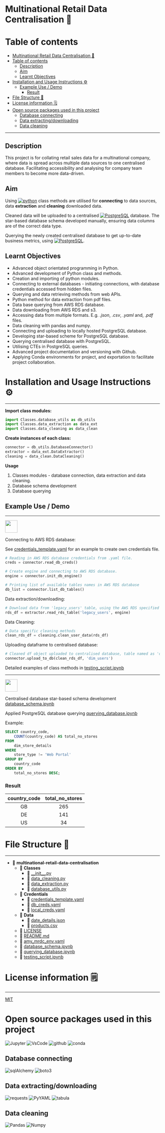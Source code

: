 # Multinational Retail Data Centralisation 💼

# Table of contents

- [Multinational Retail Data Centralisation 💼](#multinational-retail-data-centralisation-)
- [Table of contents](#table-of-contents)
  - [Description](#description)
  - [Aim](#aim)
  - [Learnt Objectives](#learnt-objectives)
- [Installation and Usage Instructions ⚙](#installation-and-usage-instructions-)
  - [Example Use / Demo](#example-use--demo)
    - [Result](#result)
- [File Structure 📂](#file-structure-)
- [License information 🗒](#license-information-)
- [Open source packages used in this project](#open-source-packages-used-in-this-project)
  - [Database connecting](#database-connecting)
  - [Data extracting/downloading](#data-extractingdownloading)
  - [Data cleaning](#data-cleaning)
---
## Description

This project is for collating retail sales data for a multinational company, where data is spread across multiple data sources to one centralised database. Facilitating accessibility and analysing for company team members to become more data-driven.

## Aim

Using [![python](https://img.shields.io/badge/Python-3776AB.svg)](https://www.python.org/) class methods are utilised for **connecting** to data sources, data **extraction** and **cleaning** downloaded data.

Cleaned data will be uploaded to a centralised [![PostgreSQL](https://img.shields.io/badge/PostgreSQL-4169E1.svg)](https://www.postgresql.org) database. The star-based database schema developed manually, ensuring data columns are of the correct data type.

Querying the newly created centralised database to get up-to-date business metrics, using [![PostgreSQL](https://img.shields.io/badge/PostgreSQL-4169E1.svg)](https://www.postgresql.org).

## Learnt Objectives

- Advanced object orientated programming in Python.
- Advanced development of Python class and methods.
- Creation and importing of python modules.
- Connecting to external databases - initiating connections, with database credentials accessed from hidden files.
- Querying and data retrieving methods from web APIs.
- Python method for data extraction from pdf files.
- Data base querying from AWS RDS database.
- Data downloading from AWS RDS and s3.
- Accessing data from multiple formats. E.g. *.json*, *.csv*, *.yaml* and, *.pdf* files.
- Data cleaning with pandas and numpy.
- Connecting and uploading to locally hosted PostgreSQL database.
- Developing star-based scheme for PostgreSQL database.
- Querying centralised database with PostgreSQL.
- Utilising CTEs in PostgreSQL queries.
- Advanced project documentation and versioning with Github.
- Applying Conda environments for project, and exportation to facilitate project collaboration.

# Installation and Usage Instructions ⚙

---

**Import class modules:**

```py
import Classes.database_utils as db_utils
import Classes.data_extraction as data_ext
import Classes.data_cleaning as data_clean
```

**Create instances of each class:**

```py
connector = db_utils.DatabaseConnector()
extractor = data_ext.DataExtractor()
cleaning = data_clean.DataCleaning()

```

**Usage**

1. Classes modules - database connection, data extraction and data cleaning.
2. Database schema development
3. Database querying

## Example Use / Demo

---

<img height="40" width="40" src="https://cdn.simpleicons.org/python/"/>

Connecting to AWS RDS database:

See [credentials\_template.yaml](Credentials/credentials_template.yaml) for an example to create own credentials file.

```py
# Reading in AWS RDS database credentials from .yaml file.
creds = connector.read_db_creds()

# Create engine and connecting to AWS RDS database.
engine = connector.init_db_engine()

# Printing list of available tables names in AWS RDS database
db_list = connector.list_db_tables()

```

Data extraction/downloading:

```py
# Download data from 'legacy_users' table, using the AWS RDS specified connection engine.
rds_df = extractor.read_rds_table('legacy_users', engine)
```

Data Cleaning:

```py
# Data specific cleaning methods
clean_rds_df = cleaning.clean_user_data(rds_df)
```

Uploading dataframe to centralised database:

```py
# Cleaned df object uploaded to centralised database, table named as 'dim_users'.
connector.upload_to_db(clean_rds_df, 'dim_users')
```
Detailed examples of class methods in [testing\_script.ipynb](testing_script.ipynb)

---

<img height="40" width="40" src="https://cdn.simpleicons.org/postgresql/"/>

Centralised database star-based schema development [database\_schema.ipynb](database_schema.ipynb)

Applied PostgreSQL database querying [querying\_database.ipynb](querying_database.ipynb)

Example:

```sql
SELECT country_code,
    COUNT(country_code) AS total_no_stores
FROM
    dim_store_details
WHERE
    store_type != 'Web Portal'
GROUP BY
    country_code
ORDER BY
    total_no_stores DESC;

```
### Result

|country_code  |total_no_stores
|:------------:|:--------------:
|GB            |265
|DE            |141
|US            |34

# File Structure 📂

---
- 📂 __multinational\-retail\-data\-centralisation__
   - 📂 __Classes__
     - 📄 [\_\_init\_\_.py](Classes/__init__.py)
     - 📄 [data\_cleaning.py](Classes/data_cleaning.py)
     - 📄 [data\_extraction.py](Classes/data_extraction.py)
     - 📄 [database\_utils.py](Classes/database_utils.py)
   - 📂 __Credentials__
     - 📄 [credentials\_template.yaml](Credentials/credentials_template.yaml)
     - 📄 [db\_creds.yaml](Credentials/db_creds.yaml)
     - 📄 [local\_creds.yaml](Credentials/local_creds.yaml)
   - 📂 __Data__
     - 📄 [date\_details.json](Data/date_details.json)
     - 📄 [products.csv](Data/products.csv)
   - 📄 [LICENSE](LICENSE)
   - 📄 [README.md](README.md)
   - 📄 [amy\_mrdc\_env.yaml](amy_mrdc_env.yaml)
   - 📄 [database\_schema.ipynb](database_schema.ipynb)
   - 📄 [querying\_database.ipynb](querying_database.ipynb)
   - 📄 [testing\_script.ipynb](testing_script.ipynb)
  
# License information 🗒

---

[MIT](LICENSE)

# Open source packages used in this project

![Jupyter](https://img.shields.io/badge/Jupyter-F37626.svg?&style=for-the-badge&logo=Jupyter&logoColor=white)
![VsCode](https://img.shields.io/badge/VSCode-0078D4?style=for-the-badge&logo=visual%20studio%20code&logoColor=white)
![github](https://img.shields.io/badge/GitHub-100000?style=for-the-badge&logo=github&logoColor=white)
![conda](https://img.shields.io/badge/conda-342B029.svg?&style=for-the-badge&logo=anaconda&logoColor=white)

## Database connecting

![sqlAlchemy](https://img.shields.io/badge/sqlAlchemy-D71F00?style=for-the-badge&logo=sqlalchemy&logoColor=white)
![boto3](https://img.shields.io/badge/boto3-3775A9?style=for-the-badge&logo=amazonaws&logoColor=white)

## Data extracting/downloading

![requests](https://img.shields.io/badge/requests-3775A9?style=for-the-badge&logo=pypi&logoColor=white)
![PyYAML](https://img.shields.io/badge/PyYAML-CB171E?style=for-the-badge&logo=yaml&logoColor=white)
![tabula](https://img.shields.io/badge/tabula-3775A9?style=for-the-badge&logo=pypi&logoColor=white)

## Data cleaning

![Pandas](https://img.shields.io/badge/Pandas-2C2D72?style=for-the-badge&logo=pandas&logoColor=white)
![Numpy]( https://img.shields.io/badge/Numpy-777BB4?style=for-the-badge&logo=numpy&logoColor=white)